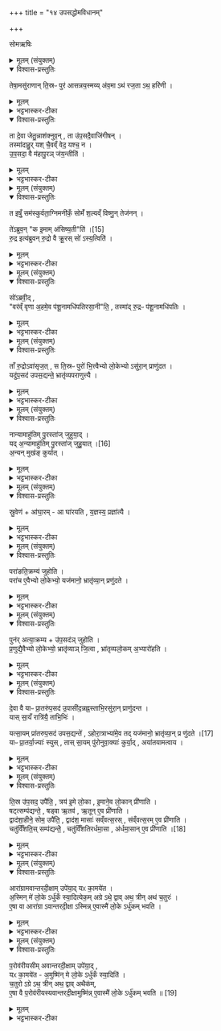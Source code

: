 +++
title = "१४ उपसद्धोमविधानम्"

+++
<div class="js_include" url="/vedAH_yajuH/taittirIyam/sArasvata-vibhAgaH/saMhitA/sarva-prastutiH/6/2/03_upasaddhomavidhAnam"  newLevelForH1="1" includeTitle="true">


सोमऋषिः

<details><summary>मूलम् (संयुक्तम्)</summary>

तेषा॒मसु॑राणान्ति॒स्रᳶ पुर॑ आसन्नय॒स्मय्य॑व॒माऽथ॑ रज॒ताऽथ॒ हरि॑णी॒ ता दे॒वा जेतु॒न्नाश॑क्नुव॒न्ता उ॑प॒सदै॒वाजि॑गीष॒न्तस्मा॑दाहु॒र्यश्चै॒वव्ँवेद॒ यश्च॒ नोप॒सदा॒ वै म॑हापु॒रञ्ज॑य॒न्तीति॒
</details>

<details open><summary>विश्वास-प्रस्तुतिः</summary>

तेषा॒मसु॑राणान् ति॒स्रᳶ पुर॑ आसन्नय॒स्मय्य् अ॑व॒मा ऽथ॑ रज॒ता ऽथ॒ हरि॑णी ।  
</details>

<details><summary>मूलम्</summary>

तेषा॒मसु॑राणान् ति॒स्रᳶ पुर॑ आसन्नय॒स्मय्य् अ॑व॒मा ऽथ॑ रज॒ता ऽथ॒ हरि॑णी ।  
</details>

<details><summary>भट्टभास्कर-टीका</summary>

1उपसदो विधास्यन् आह - तेषामित्यादि ॥ सर्वनाम्नस्सापेक्षत्वात् प्रकृतमत्रापेक्ष्यते, उक्तमिदानीं 'देवासुरास्संयत्ता आसन्ते देवा बिभ्यतोग्निं प्राविशन्' इत्यादि । तत्र देवा अग्निं वरूथं कृत्वा तदनुप्रविश्य निर्बाधास्सन्तोसुरानभ्यभवन् । अथ तं दृष्टवतां देवैः परिभूतानां ततोप्यधिकं कर्तुं संरब्धवतां तेषामसुराणां तिस्रः पुरः पुंसंस्थानान्यधिष्ठानान्यासन् । 'तिसृभ्यो जसः' इति जस उदात्तत्वम् । तासां चोपर्यधोभावेनावस्थितानां अवमा अधरा अयस्मयी अयसा निर्मिता । 'द्व्यचश्छन्दसि' इति मयट्, अयस्मयादित्वाद्भत्वम् । अथानन्तरं तस्या उपरि रजता रूप्यमयी । अथ तस्याश्चोपरि हरिणी सौवर्णी । एतयोः प्रकृतिविकारभावस्यावि-
वक्षितत्वात् विकारप्रत्ययो न कृतः । गुणवचनत्वाद्वा मतुब्विकारप्रत्ययो लुप्यते । 'वर्णादनुदात्तात्' इति हरितशब्दात् ङीप् तकारस्य च नकारः ।
</details>

<details open><summary>विश्वास-प्रस्तुतिः</summary>

ता दे॒वा जेतु॒न्नाश॑क्नुव॒न् , ता उ॑प॒सदै॒वाजि॑गीषन् ।  
तस्मा॑दाहु॒र् यश् चै॒वव्ँ वेद॒ यश्च॒ न ।  
उ॒प॒सदा॒ वै म॑हापु॒रञ् ज॑य॒न्तीति॑  ।
</details>

<details><summary>मूलम्</summary>

ता दे॒वा जेतु॒न्नाश॑क्नुव॒न् , ता उ॑प॒सदै॒वाजि॑गीषन् ।  
तस्मा॑दाहु॒र् यश् चै॒वव्ँ वेद॒ यश्च॒ न ।  
उ॒प॒सदा॒ वै म॑हापु॒रञ् ज॑य॒न्तीति॑  ।
</details>

<details><summary>भट्टभास्कर-टीका</summary>

ततः ताः पुरः देवा जेतुं नाशक्रुवन् तासु स्थितानसुरानित्यर्थः । अग्निनाऽपि वरूथेनेत्यभिप्रायः । अथ देवास्ताः उपसदा उपसदनेन समीपासनेन अजिगीषन् जेतुमैच्छन् । शत्रुबलादिपरीक्षार्थं तत्समीपावस्थानमन्तिकासनमिति प्रसिद्धं उपसच्छब्देनोच्यते । तस्मादाहुः - अद्यत्वेऽपि यश्चैव देवैः कृतं वेद यश्च न वेद लौकिकश्शूद्रादिः ते सर्वेऽप्याहुः । कथं? - उपसदा उपसदनेनैव महापुरं जयन्तीति । यदा शत्रवो महापुरजयाय भवन्ति तदोपसदनमेव तावत्कर्तव्यम्, न सहसोत्थातव्यम् । एवं कृतोपसदनैः सहायादिसामग्रीविशेषसंपन्नैः परिच्छिन्नशात्रवबलैः पश्चादभियोक्तव्याः शत्रव इति सार्वलौकिकमेतदित्यर्थः । 'ऋवपूरब्धूः' इत्यकारस्समासान्तः, व्यत्ययेन पुल्लिङ्गता न भवति । पुरशब्दो वा ॥
</details>

<details><summary>मूलम् (संयुक्तम्)</summary>

त इषुँ॒ सम॑स्कुर्वता॒ग्निमनी॑कँ॒ सोमँ॑ श॒ल्यव्ँविष्णु॒न्तेज॑न॒न्ते॑ऽब्रुव॒न्क इ॒माम॑सिष्य॒तीति॑ [15]  
रु॒द्र इत्य॑ब्रुवन्रु॒द्रो वै क्रू॒रस्सो॑ऽस्य॒त्विति॒
</details>

<details open><summary>विश्वास-प्रस्तुतिः</summary>

त इषुँ॒ सम॑स्कुर्वता॒ग्निमनी॑कँ॒ सोमँ॑ श॒ल्यव्ँ विष्णु॒न् तेज॑नन् ।  

ते॑ऽब्रुव॒न् "क इ॒माम् अ॑सिष्य॒ती"ति॑ ।[15]  
रु॒द्र इत्य॑ब्रुवन् रु॒द्रो वै क्रू॒रस् सो॑ ऽस्य॒त्विति॑ ।
</details>

<details><summary>मूलम्</summary>

त इषुँ॒ सम॑स्कुर्वता॒ग्निमनी॑कँ॒ सोमँ॑ श॒ल्यव्ँ विष्णु॒न् तेज॑नन् ।  

ते॑ऽब्रुव॒न् "क इ॒माम् अ॑सिष्य॒ती"ति॑ ।[15]  
रु॒द्र इत्य॑ब्रुवन् रु॒द्रो वै क्रू॒रस् सो॑ ऽस्य॒त्विति॑ ।
</details>

<details><summary>भट्टभास्कर-टीका</summary>

2अथ ते तथाकृताध्यवसायाः उपसीदन्तो देवाः इषुं समस्कुर्वत संस्कृतवन्तः । अग्निमनीकं मुखं तस्याः, सोमं शल्यं शरीरं पुच्छ वा, विष्णुं तेजनं धारां काष्ठं वा इषोः संस्कृतवन्तः । ततस्ते सर्वे अब्रुवन् क इमामसिष्यति क्षेप्स्यति स्त्रीबालसहितास्वासुरपुरीषु क इत्थं क्रूरं करिष्यतीति । यद्वा - सम्भावनायां किंशब्दः, एवमाश्चर्यभूतामिषुं कः क्षेप्तुं प्रभवति न कश्चिदस्मात्वित्यर्थः । एवं निरूपयन्तो देवाः सर्वेऽपि रुद्र इत्यब्रुवन् । रुद्रो वै क्रूरस्वभावः । तस्मात्स इमामस्यतु स एवास्मिन् कर्मणि प्राप्तकाल इति अन्यैः कर्तुमशक्यत्वादिति प्राप्तकाले लोट् । यद्वा - महार्थसंहारकारित्वं क्रूर इति विवक्षितं, तत्कारिणोस्य किं नाम कर्तुमशक्यं, तस्मात्सोस्यत्विति । आशिषि लोट्, स इदं क्रियात् इत्याशास्महे इति ॥
</details>

<details><summary>मूलम् (संयुक्तम्)</summary>

सो॑ऽब्रवी॒द्वर॑व्ँवृणा अ॒हमे॒व प॑शू॒नामधि॑पतिरसा॒नीति॒ तस्मा॑द्रु॒द्रᳶ प॑शू॒नामधि॑पति॒स्
</details>

<details open><summary>विश्वास-प्रस्तुतिः</summary>

सो॑ऽब्रवी॒द् ,  
"वर॑व्ँ वृणा अ॒हमे॒व प॑शू॒नामधि॑पतिरसा॒नी"ति॒ , तस्मा॑द् रु॒द्रᳶ प॑शू॒नामधि॑पतिः ।  
</details>

<details><summary>मूलम्</summary>

सो॑ऽब्रवी॒द् ,  
"वर॑व्ँ वृणा अ॒हमे॒व प॑शू॒नामधि॑पतिरसा॒नी"ति॒ , तस्मा॑द् रु॒द्रᳶ प॑शू॒नामधि॑पतिः ।  
</details>

<details><summary>भट्टभास्कर-टीका</summary>

3अथ स देव आगत्याब्रवीत् वरं वृणै वरं वरयितुं प्राप्तोयं कालः । आह - अहमेव पशूनामधिपतिरसानीति द्विपदां चतुष्पदां चाधिपतिः स्वामी असानि भवानीति । देवैश्च दत्तो वरः, तस्माद्रुद्रः पशूनामधिपतिः । 'नामन्यतरस्याम्' इति नाम उदात्तत्वम् । किंनु भोस्ततः पूर्वं देवः पशूनामधिपतिर्न भवति? भवत्येव । इदं पृच्छामः - 'साब्रवीद्वरं वृणै मत्प्रायणा एव वो यज्ञाः' इत्यादिवरलाभात्पूर्वं किं प्रायणीयोदयनीयौ अदितिदेवत्यौ न भवतः? । अत्राह - भवत इति, सर्वदा तावादित्यावेव । एवं अस्मिन् देवेऽपि । सर्वदा पशूनां देवोधिपतिरेव, विद्यमानार्थस्यैव द्रढिमानमापादयति श्रुतिरिति सर्वत्र वेदितव्यम् । अनेनैवाभिप्रायेण ततः प्रभृतीति न क्वचिदुच्यते । एवं सर्वदा विद्यमानमेव अवसरे देवो देवान् प्रबोधयति । ततश्चाग्न्यादीनामपि रुद्रस्वभूतख्यापनात् 'या ते अग्ने रुद्रिया तनूः' इतिमन्त्रादौ क्रियमाणः प्रयोगश्च भवति । अन्य आह - ग्राम्यारण्यानां पशूनामाधिपत्यं देवेन विद्यमानमेव वृतं, तच्च देवैर्दत्तम् । तस्मात्ततः प्रभृति तेषां रुद्रोधिपीतरासीत् । ततस्स वरलाभेन तृप्तः कृतो देवकार्यमकरोदिति तेन पशुविशेषग्रहणे प्रमाणं वक्तव्यम् । तेनाधिपत्यप्रतिपादनस्य चाज्यहविषि क उपयोग इति क्रियमाणसंगताभावात् देवाश्च विश्वाधिपत्यं देवाय दातुं विद्यमानमेव दातुमीशते । ईर्ष्यामात्रमणुरेव (?) । इषुं मोक्तं न क्रमन्ते इति महच्छ्र द्धेयम् ॥
</details>

<details><summary>मूलम् (संयुक्तम्)</summary>

ताँ रु॒द्रोऽवा॑सृज॒त्स ति॒स्रᳶ पुरो॑ भि॒त्त्वैभ्यो लो॒केभ्योऽसु॑रा॒न्प्राणु॑दत॒ यदु॑प॒सद॑ उपस॒द्यन्ते॒ भ्रातृ॑व्यपराणुत्त्यै॒
</details>

<details open><summary>विश्वास-प्रस्तुतिः</summary>

ताँ रु॒द्रोऽवा॑सृज॒त् , स ति॒स्रᳶ पुरो॑ भि॒त्त्वैभ्यो लो॒केभ्यो ऽसु॑रा॒न् प्राणु॑दत ।  
यदु॑प॒सद॑ उपस॒द्यन्ते॒ भ्रातृ॑व्यपराणुत्त्यै ।
</details>

<details><summary>मूलम्</summary>

ताँ रु॒द्रोऽवा॑सृज॒त् , स ति॒स्रᳶ पुरो॑ भि॒त्त्वैभ्यो लो॒केभ्यो ऽसु॑रा॒न् प्राणु॑दत ।  
यदु॑प॒सद॑ उपस॒द्यन्ते॒ भ्रातृ॑व्यपराणुत्त्यै ।
</details>

<details><summary>भट्टभास्कर-टीका</summary>

4अथ देवो देवैः प्रार्थितः देवांश्चात्मनो विश्वाधिपत्यं बोधयित्वा तां अन्यैर्मोक्तुमशक्यां इषुमवासृजदमुञ्चत् । अथ सोवसृष्टशरो देवः त्रिस्रः पुरो भित्त्वा नाशयित्वा एम्यो लोकेभ्योसुरान् प्राणुदत अपनीतवान् । 'उदात्तयणः' इति तिसृभ्यो विभक्तिरुदात्ता । यदुपसदः संरोधस्थानीयाः उपसद्यन्ते नीयन्ते भ्रातृव्यपराणुत्यै शत्रूणामपनयनाय भवतीत्युपसदां विधिः । दासीभारादित्वात्पूर्वपदप्रकृतिस्वरत्वम् ॥
</details>

<details><summary>मूलम् (संयुक्तम्)</summary>

नान्यामाहु॑तिम्पु॒रस्ता॑ज्जुहुया॒द्यद॒न्यामाहु॑तिम्पु॒रस्ता॑ज्जुहु॒यात् [16]  
अ॒न्यन्मुख॑ङ्कुर्याथ्
</details>

<details open><summary>विश्वास-प्रस्तुतिः</summary>

नान्यामाहु॑तिम् पु॒रस्ता॑ज् जुहुया॒द् ।  
यद् अ॒न्यामाहु॑तिम् पु॒रस्ता॑ज् जुहु॒यात् ।[16]  
अ॒न्यन् मुख॑ङ् कुर्यात् ।
</details>

<details><summary>मूलम्</summary>

नान्यामाहु॑तिम् पु॒रस्ता॑ज् जुहुया॒द् ।  
यद् अ॒न्यामाहु॑तिम् पु॒रस्ता॑ज् जुहु॒यात् ।[16]  
अ॒न्यन् मुख॑ङ् कुर्यात् ।
</details>

<details><summary>भट्टभास्कर-टीका</summary>

5अत्राग्निसोमविष्णूनां तिस्र आहुतयो होतव्याः अयाशयादितनुमते विशिष्टायाग्नये एकाहुतिरोपसदिका । तासां क्रमं विधातुमाह - नान्यामिति ॥ प्रसिद्ध्यभावादौपसदी आहुतिरन्येत्युच्यते । तामाहुतिं पुरस्तात्प्रथमं अग्न्याद्याहुतिभ्यः पूर्वं न जुहुयात् । अन्यन्मुखं कुर्यात् प्रसिद्धोग्निर्देवताभिमुखः तमविधायाप्रसिद्धमुखं कुर्यात् । ततश्च यज्ञत्वहानिः । तस्मात् अग्न्यादिभ्य एव पुरस्तादाहुतयो होतव्याः यज्ञत्वायेति विधिर्गम्यते ॥
</details>

<details><summary>मूलम् (संयुक्तम्)</summary>

स्रु॒वेणा॑घा॒रमा घा॑रयति य॒ज्ञस्य॒ प्रज्ञा॑त्यै॒
</details>

<details open><summary>विश्वास-प्रस्तुतिः</summary>

स्रु॒वेण॑ + आ॑घा॒रम् - आ घा॑रयति , य॒ज्ञस्य॒ प्रज्ञा॑त्यै ।
</details>

<details><summary>मूलम्</summary>

स्रु॒वेण॑ + आ॑घा॒रम् - आ घा॑रयति , य॒ज्ञस्य॒ प्रज्ञा॑त्यै ।
</details>

<details><summary>भट्टभास्कर-टीका</summary>

6किंचेत्याह - स्रुवेणेति विधिः ॥ प्रज्ञात्यै प्रत्यभिज्ञानार्थं यज्ञत्वमासां यथा प्रत्यभिज्ञायेतेति तत्पूर्वकत्वप्रसिद्ध्यै यज्ञानाम् । 'तादो च' इति गतेः प्रकृतिस्वरत्वम् ॥
</details>

<details><summary>मूलम् (संयुक्तम्)</summary>

परा॑ङति॒क्रम्य॑ जुहोति॒ परा॑च ए॒वैभ्यो लो॒केभ्यो॒ यज॑मानो॒ भ्रातृ॑व्या॒न्प्र णु॑दते॒
</details>

<details open><summary>विश्वास-प्रस्तुतिः</summary>

परा॑ङति॒क्रम्य॑ जुहोति ।  
परा॑च ए॒वैभ्यो लो॒केभ्यो॒ यज॑मानो॒ भ्रातृ॑व्या॒न् प्रणु॑दते ।
</details>

<details><summary>मूलम्</summary>

परा॑ङति॒क्रम्य॑ जुहोति ।  
परा॑च ए॒वैभ्यो लो॒केभ्यो॒ यज॑मानो॒ भ्रातृ॑व्या॒न् प्रणु॑दते ।
</details>

<details><summary>भट्टभास्कर-टीका</summary>

7पराङित्यादिविधिः ॥ पराङ् अपुनरावृत्त एव अतिक्रम्याग्निसोमविष्णून् जुहोति । 'अनिगन्तोञ्चतौ' इति गतेः प्रकृतिस्वरत्वम् । पराच इत्यादि । पराचः अपुनरावृत्तानेव भ्रातृव्यान् प्रणुदते । 'अञ्चतेश्छन्दसि' इति विभक्त्युदात्तत्वम्, 'चौ' इति पूर्वपदान्तोदात्तत्वं च परत्वाद्बाधित्वा 'अनिगन्तोञ्चतौ' इति गतेः प्रकृतिस्वरत्वं प्रवर्तते । 'ऊडिदम्' इतीदमो विभक्तिरुदात्ता ॥
</details>

<details><summary>मूलम् (संयुक्तम्)</summary>

पुन॑रत्या॒क्रम्यो॑प॒सद॑ञ्जुहोति प्र॒णुद्यै॒वैभ्यो लो॒केभ्यो॒ भ्रातृ॑व्याञ्जि॒त्वा भ्रा॑तृव्यलो॒कम॒भ्यारो॑हति
</details>

<details open><summary>विश्वास-प्रस्तुतिः</summary>

पुन॑र् अत्या॒क्रम्य + उ॑प॒सद॑ञ् जुहोति ।  
प्र॒णुद्यै॒वैभ्यो लो॒केभ्यो॒ भ्रातृ॑व्याञ् जि॒त्वा , भ्रा॑तृव्यलो॒कम् अ॒भ्यारो॑हति ।  
</details>

<details><summary>मूलम्</summary>

पुन॑र् अत्या॒क्रम्य + उ॑प॒सद॑ञ् जुहोति ।  
प्र॒णुद्यै॒वैभ्यो लो॒केभ्यो॒ भ्रातृ॑व्याञ् जि॒त्वा , भ्रा॑तृव्यलो॒कम् अ॒भ्यारो॑हति ।  
</details>

<details><summary>भट्टभास्कर-टीका</summary>

8पुनरत्याक्रम्येति विधिः ॥ पुनरावृत्याद्यदेशं आगत्य 'या ते अग्रे' इत्याहुतिं स्रुवेण जुहोति । एभ्यो लोकेभ्यः भ्रातृव्यान् प्रणुद्य अपनीय भ्रातृव्यलोकं शत्रूणां स्थानं च जित्वा आत्मीयं कृत्वा तमभ्यारोहति अधितिष्ठति भ्रातृव्यलोकम् ॥
</details>

<details><summary>मूलम् (संयुक्तम्)</summary>

दे॒वा वै याᳶ प्रा॒तरु॑प॒सद॑ उ॒पासी॑द॒न्नह्न॒स्ताभि॒रसु॑रा॒न्प्राणु॑दन्त॒ यास्सा॒यँ रात्रि॑यै॒ ताभि॒र्यत्सा॒यम्प्रा॑तरुप॒सदः॑ [17]  
उ॒प॒स॒द्यन्ते॑ऽहोरा॒त्राभ्या॑मे॒व तद्यज॑मानो॒ भ्रातृ॑व्या॒न्प्र णु॑दते॒ याᳶ प्रा॒तर्या॒ज्याः॑ स्युस्तास्सा॒यम्पु॑रोनुवा॒क्याः॑ कुर्या॒दया॑तयामत्वाय
</details>

<details open><summary>विश्वास-प्रस्तुतिः</summary>

दे॒वा वै याᳶ प्रा॒तरु॑प॒सद॑ उ॒पासी॑द॒न्नह्न॒स्ताभि॒रसु॑रा॒न् प्राणु॑दन्त ।  
यास् सा॒यँ रात्रि॑यै॒ ताभि॒भिः॑ ।  

यत्सा॒यम् प्रा॑तरुप॒सद॑ उपस॒द्यन्ते॑ , ऽहोरा॒त्राभ्या॑मे॒व तद् यज॑मानो॒ भ्रातृ॑व्या॒न् प्र णु॑दते ।[17]  
याᳶ प्रा॒तर्या॒ज्याः॑ स्युस् , तास् सा॒यम् पु॑रोनुवा॒क्याः॑ कुर्या॒द् , अया॑तयामत्वाय ।
</details>

<details><summary>मूलम्</summary>

दे॒वा वै याᳶ प्रा॒तरु॑प॒सद॑ उ॒पासी॑द॒न्नह्न॒स्ताभि॒रसु॑रा॒न् प्राणु॑दन्त ।  
यास् सा॒यँ रात्रि॑यै॒ ताभि॒भिः॑ ।  

यत्सा॒यम् प्रा॑तरुप॒सद॑ उपस॒द्यन्ते॑ , ऽहोरा॒त्राभ्या॑मे॒व तद् यज॑मानो॒ भ्रातृ॑व्या॒न् प्र णु॑दते ।[17]  
याᳶ प्रा॒तर्या॒ज्याः॑ स्युस् , तास् सा॒यम् पु॑रोनुवा॒क्याः॑ कुर्या॒द् , अया॑तयामत्वाय ।
</details>

<details><summary>भट्टभास्कर-टीका</summary>

9देवा वै या इत्यादि ॥ प्रातस्तनीभिरुपसद्भिः आसुरान् प्राणुदन्त । यास्सायमुपसद उपासीदन्नित्येव । ताभिः रात्रियै रात्र्या असुरान् प्राणुदन्तेत्येव । यत्सायं प्रातरित्यादि । गतम् । तस्य सायंप्रातरुपसदनं कर्तव्यमिति विधिः । सायंप्रातश्शब्दः कार्तकौजपादिषु द्रष्टव्यः । याः प्रातरग्न्यादीनां याज्यास्स्युः तास्सायं पुरोनुवाक्याः तेषां कुर्यात् अयातयामत्वाय अगलितसारत्वाय ॥
</details>

<details><summary>मूलम् (संयुक्तम्)</summary>

ति॒स्र उ॑प॒सद॒ उपै॑ति॒ त्रय॑ इ॒मे लो॒का इ॒माने॒व लो॒कान्प्री॑णाति॒ षट्त्सम्प॑द्यन्ते॒ षड्वा ऋ॒तव॑ ऋ॒तूने॒व प्री॑णाति॒ द्वाद॑शा॒हीने॒ सोम॒ उपै॑ति॒ द्वाद॑श॒ मासाः॑ सव्ँवत्स॒रस्स॑व्ँवत्स॒रमे॒व प्री॑णाति॒ चतु॑र्विँशति॒स्सम् [18]  
प॒द्य॒न्ते॒ चतु॑र्विँशतिरर्धमा॒सा अ॑र्धमा॒साने॒व प्री॑णा॒त्य्
</details>

<details open><summary>विश्वास-प्रस्तुतिः</summary>

ति॒स्र उ॑प॒सद॒ उपै॑ति॒ , त्रय॑ इ॒मे लो॒का , इ॒माने॒व लो॒कान् प्री॑णाति ।  
षट्त्सम्प॑द्यन्ते॒ , षड्वा ऋ॒तव॑ , ऋ॒तून् ए॒व प्री॑णाति ।  
द्वाद॑शा॒हीने॒ सोम॒ उपै॑ति॒ , द्वाद॑श॒ मासाः॑ सव्ँवत्स॒रस् , स॑व्ँवत्स॒रम् ए॒व प्री॑णाति ।  
चतु॑र्विँशति॒स् सम्प॑द्यन्तेे॒ , चतु॑र्विँशतिरर्धमा॒सा , अ॑र्धमा॒सान् ए॒व प्री॑णाति ।[18]
</details>

<details><summary>मूलम्</summary>

ति॒स्र उ॑प॒सद॒ उपै॑ति॒ , त्रय॑ इ॒मे लो॒का , इ॒माने॒व लो॒कान् प्री॑णाति ।  
षट्त्सम्प॑द्यन्ते॒ , षड्वा ऋ॒तव॑ , ऋ॒तून् ए॒व प्री॑णाति ।  
द्वाद॑शा॒हीने॒ सोम॒ उपै॑ति॒ , द्वाद॑श॒ मासाः॑ सव्ँवत्स॒रस् , स॑व्ँवत्स॒रम् ए॒व प्री॑णाति ।  
चतु॑र्विँशति॒स् सम्प॑द्यन्तेे॒ , चतु॑र्विँशतिरर्धमा॒सा , अ॑र्धमा॒सान् ए॒व प्री॑णाति ।[18]
</details>

<details><summary>भट्टभास्कर-टीका</summary>

10तिस्र उपसद उपैतीति विधिः ॥ तिस्रः स्थितीरुपसदः उपैति उपचारवतीर्नयति । त्रय इत्यादि । गतम् । षट् संपद्यन्त इति । तस्मात्सायन्तन्यः तिस्रः प्रातस्तन्यश्च तिस्र इति षडुपसदः उपसत्तव्यास्संपद्यन्ते । षड्वा इत्यादि । गतम् । द्वादशेत्यादि । अहीने अह्नां समुदायात्मनि सोमे द्विरात्रादौ द्वादशोपसद्भिस्तिसृभिरुपैति । द्वौ च दश च द्वादश, 'संख्या' इति पूर्वपदप्रकृतिस्वरत्वम् 'अह्नः खः क्रतौ' इति खस्समूहे । द्वादशेति । गतम् । चतुर्विंशतिरित्यादि । तस्मात्सायंप्रातरुपसर्त्तव्याः, चतुर्विंशतिरुपसदस्संपद्यन्ते । पूर्ववत्समासस्स्वरश्च । अर्धानि मासानां अर्धमासाः ॥
</details>

<details><summary>मूलम् (संयुक्तम्)</summary>

आरा॑ग्रामवान्तरदी॒क्षामुपे॑या॒द्यᳵ का॒मये॑ता॒स्मिन्मे॑ लो॒केऽर्धु॑कँ स्या॒दित्येक॒मग्रेऽथे॒ द्वावथ॒ त्रीनथ॑ च॒तुर॑ ए॒षा वा आरा॑ग्रावान्तरदी॒क्षास्मिन्ने॒वास्मै॑ लो॒केऽर्धु॑कम्भवति
</details>

<details open><summary>विश्वास-प्रस्तुतिः</summary>

आरा॑ग्रामवान्तरदी॒क्षाम् उपे॑या॒द् यᳵ का॒मये॑त ।  
अ॒स्मिन् मे॑ लो॒के ऽर्धु॑कँ स्या॒दित्येक॒म् अग्रे ऽथे॒ द्वाव् अथ॒ त्रीन् अथ॑ च॒तुरः॑ ।  
ए॒षा वा आरा॑ग्रा ऽवान्तरदी॒क्षा ऽस्मिन्न् ए॒वास्मै॑ लो॒के ऽर्धु॑कम् भवति ।
</details>

<details><summary>मूलम्</summary>

आरा॑ग्रामवान्तरदी॒क्षाम् उपे॑या॒द् यᳵ का॒मये॑त ।  
अ॒स्मिन् मे॑ लो॒के ऽर्धु॑कँ स्या॒दित्येक॒म् अग्रे ऽथे॒ द्वाव् अथ॒ त्रीन् अथ॑ च॒तुरः॑ ।  
ए॒षा वा आरा॑ग्रा ऽवान्तरदी॒क्षा ऽस्मिन्न् ए॒वास्मै॑ लो॒के ऽर्धु॑कम् भवति ।
</details>

<details><summary>भट्टभास्कर-टीका</summary>

11आराग्रामित्यादि ॥ संज्ञेयमन्वर्था । आरमल्पमग्रमुपक्रमो यस्यास्सा आराग्रा । तादृशीमवान्तरदीक्षां पूर्वोक्तामुपयोत् यः कामयेत मम यज्ञफलमर्धुकमृद्धिशीलं स्यादिति । तस्यास्स्वरूपमाह - एकमित्यादि । एकं स्तनमग्रे प्रथमेऽह्नि उपैति भू[व्र]तम् । अथ अनन्तरेऽह्नि द्वावित्यादिवक्ष्यमाणम् । 'चतुरश्शसि' इति चतुरोन्तोदात्तत्वम् । एषेत्यादि । यस्यामीदृशी स्तनवृद्धिः एषा क्षुरपविनाम व्रतं क्रियते । सैवाराग्रेति प्रदेशान्तरसिद्धानुवादत्वात्संस्थानमात्रमेवोपात्तम् । 'ऊडिदम्' इतीदमस्सप्तम्या उदात्तत्वम्, अन्वादेशत्वाच्चतुर्थ्यन्तं निहन्यते ॥
</details>

<details><summary>मूलम् (संयुक्तम्)</summary>

प॒रोव॑रीयसीमवान्तरदी॒क्षामुपे॑या॒द्यᳵ का॒मये॑ता॒मुष्मि॑न्मे लो॒केऽर्धु॑कँ स्या॒दिति॑ च॒तुरोऽग्रेऽथ॒ त्रीनथ॒ द्वावथैक॑मे॒षा वै प॒रोव॑रीयस्यवान्तरदी॒क्षामुष्मि॑न्ने॒वास्मै॑ लो॒केऽर्धु॑कम्भवति ॥ [19]  
</details>

<details open><summary>विश्वास-प्रस्तुतिः</summary>

प॒रोव॑रीयसीम् अवान्तरदी॒क्षाम् उपे॑या॒द् ,  
यᳵ का॒मये॑त - अ॒मुष्मि॑न् मे लो॒के ऽर्धु॑कँ स्या॒दिति॑ ।  
च॒तुरो ऽग्रे ऽथ॒ त्रीन् अथ॒ द्वाव् अथैक॑म्,  
ए॒षा वै प॒रोव॑रीयस्यवान्तरदी॒क्षामुष्मि॑न्न् ए॒वास्मै॑ लो॒के ऽर्धु॑कम् भवति ॥ [19]  
</details>

<details><summary>मूलम्</summary>

प॒रोव॑रीयसीम् अवान्तरदी॒क्षाम् उपे॑या॒द् ,  
यᳵ का॒मये॑त - अ॒मुष्मि॑न् मे लो॒के ऽर्धु॑कँ स्या॒दिति॑ ।  
च॒तुरो ऽग्रे ऽथ॒ त्रीन् अथ॒ द्वाव् अथैक॑म्,  
ए॒षा वै प॒रोव॑रीयस्यवान्तरदी॒क्षामुष्मि॑न्न् ए॒वास्मै॑ लो॒के ऽर्धु॑कम् भवति ॥ [19]  
</details>

<details><summary>भट्टभास्कर-टीका</summary>

12परोवरीयसीमत्यादि ॥ इयमपि परस्तात् वरीयसी परत्र लोके वरीयसी उरुतरं फलं यस्यास्तादृशीमुपेयात् अमुष्मिन् लोके फलर्धिकामो । परशब्दाच्छान्दसोसिप्रत्ययः, उरुशब्दादीयसुनि 'प्रियस्थिर' इत्यादिना वरादेशे बहुव्रीहौ 'उगितश्च' इति ङीप्, 'नद्यृतश्च' इति प्राप्तः कप् 'ईयसश्च' इति प्रतिषिध्यते । अन्ये तु - पूर्वानुसारेण स्वरूपलक्षणत्वेन व्याचक्षते, परो[पूर्व]वरीयसीमिति वक्तव्ये परोवरीयसीमाचक्षते परोक्षेणेति । परस्तात्पूर्वस्मिन्नहनि वरीय उरुतरं व्रतं यस्याः । 'पूर्वाधर' इति पूर्वशब्दस्यासिप्रत्ययः परादेशश्च । ननु बह्वतिशयनीयत्वादीयसुना न भाव्यम्, न हि वीप्सिष्यते पूर्वंपूर्वं परस्माद्वरीयो यस्यामिति । तस्यास्स्वरूपमाह - चतुरोग्र इत्यादि । गतम् । अयमपि सुजघनव्रतानुवादः ॥

इति षष्ठे द्वितीये तृतीयोनुवाकः ॥  
</details>

</div>